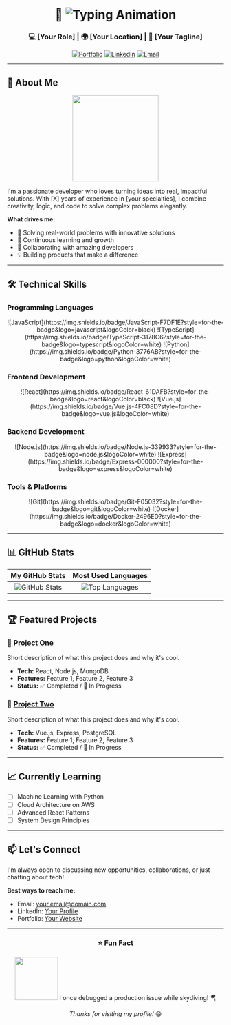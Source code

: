 <!-- Header Section -->
<div align="center">

# 👋 <img src="https://readme-typing-svg.herokuapp.com?font=Fira+Code&weight=600&size=40&duration=3000&pause=1000&color=00D4FF&center=true&vCenter=true&width=600&lines=Hello%2C+I'm+[Your+Name]" alt="Typing Animation"/>

### 💻 [Your Role] | 🌍 [Your Location] | 🚀 [Your Tagline]

[![Portfolio](https://img.shields.io/badge/🌐_Portfolio-000000?style=for-the-badge)](https://yourportfolio.com)
[![LinkedIn](https://img.shields.io/badge/💼_LinkedIn-0A66C2?style=for-the-badge)](https://linkedin.com/in/yourprofile)
[![Email](https://img.shields.io/badge/📧_Email-EA4335?style=for-the-badge)](mailto:your.email@domain.com)

</div>

---

## 📖 About Me
<div align="center">
<img src="https://media.giphy.com/media/3o7TKtnuHOHHUjR38Y/giphy.gif" width="200"/>
</div>

I'm a passionate developer who loves turning ideas into real, impactful solutions. With [X] years of experience in [your specialties], I combine creativity, logic, and code to solve complex problems elegantly.

**What drives me:**  
- 🎯 Solving real-world problems with innovative solutions  
- 🌱 Continuous learning and growth  
- 🤝 Collaborating with amazing developers  
- 💡 Building products that make a difference  

---

## 🛠️ Technical Skills

### Programming Languages
<div align="center">
![JavaScript](https://img.shields.io/badge/JavaScript-F7DF1E?style=for-the-badge&logo=javascript&logoColor=black)
![TypeScript](https://img.shields.io/badge/TypeScript-3178C6?style=for-the-badge&logo=typescript&logoColor=white)
![Python](https://img.shields.io/badge/Python-3776AB?style=for-the-badge&logo=python&logoColor=white)
</div>

### Frontend Development
<div align="center">
![React](https://img.shields.io/badge/React-61DAFB?style=for-the-badge&logo=react&logoColor=black)
![Vue.js](https://img.shields.io/badge/Vue.js-4FC08D?style=for-the-badge&logo=vue.js&logoColor=white)
</div>

### Backend Development
<div align="center">
![Node.js](https://img.shields.io/badge/Node.js-339933?style=for-the-badge&logo=node.js&logoColor=white)
![Express](https://img.shields.io/badge/Express-000000?style=for-the-badge&logo=express&logoColor=white)
</div>

### Tools & Platforms
<div align="center">
![Git](https://img.shields.io/badge/Git-F05032?style=for-the-badge&logo=git&logoColor=white)
![Docker](https://img.shields.io/badge/Docker-2496ED?style=for-the-badge&logo=docker&logoColor=white)
</div>

---

## 📊 GitHub Stats
<div align="center">

| My GitHub Stats | Most Used Languages |
| :---: | :---: |
| ![GitHub Stats](https://github-readme-stats.vercel.app/api?username=YOUR_USERNAME&show_icons=true&theme=radical) | ![Top Languages](https://github-readme-stats.vercel.app/api/top-langs/?username=YOUR_USERNAME&layout=compact&theme=radical) |

</div>

---

## 🏆 Featured Projects

### 🎯 [Project One](https://github.com/YOUR_USERNAME/project-one)
Short description of what this project does and why it's cool.  
- **Tech:** React, Node.js, MongoDB  
- **Features:** Feature 1, Feature 2, Feature 3  
- **Status:** ✅ Completed / 🚧 In Progress  

### 🚀 [Project Two](https://github.com/YOUR_USERNAME/project-two)
Short description of what this project does and why it's cool.  
- **Tech:** Vue.js, Express, PostgreSQL  
- **Features:** Feature 1, Feature 2, Feature 3  
- **Status:** ✅ Completed / 🚧 In Progress  

---

## 📈 Currently Learning

- [ ] Machine Learning with Python  
- [ ] Cloud Architecture on AWS  
- [ ] Advanced React Patterns  
- [ ] System Design Principles  

---

## 📫 Let's Connect

I'm always open to discussing new opportunities, collaborations, or just chatting about tech!

**Best ways to reach me:**  
- Email: [your.email@domain.com](mailto:your.email@domain.com)  
- LinkedIn: [Your Profile](https://linkedin.com/in/yourprofile)  
- Portfolio: [Your Website](https://yourportfolio.com)  

---

<div align="center">

### ⭐ Fun Fact
<img src="https://media.giphy.com/media/26gssIytJvy1b1THO/giphy.gif" width="100"/>  
I once debugged a production issue while skydiving! 🪂

*Thanks for visiting my profile!* 😄

</div>

